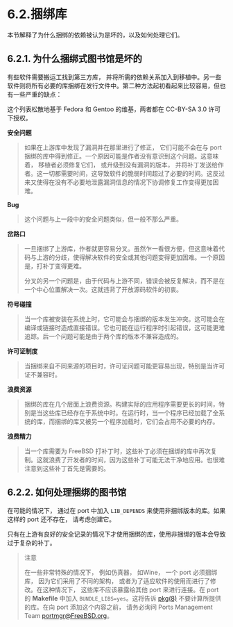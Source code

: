 # 6.2.捆绑库

本节解释了为什么捆绑的依赖被认为是坏的，以及如何处理它们。

## 6.2.1. 为什么捆绑式图书馆是坏的

有些软件需要搬运工找到第三方库， 并将所需的依赖关系加入到移植中。另一些软件则将所有必要的库捆绑在发行文件中。第二种方法起初看起来比较容易，但也有一些严重的缺点：

这个列表松散地基于 Fedora 和 Gentoo 的维基，两者都在 CC-BY-SA 3.0 许可下授权。

**安全问题**

> 如果在上游库中发现了漏洞并在那里进行了修正， 它们可能不会在与 port 捆绑的库中得到修正。一个原因可能是作者没有意识到这个问题。这意味着， 移植者必须修复它们， 或升级到没有漏洞的版本， 并将补丁发送给作者。这一切都需要时间，这导致软件的脆弱时间超过了必要的时间。这反过来又使得在没有不必要地泄露漏洞信息的情况下协调修复工作变得更加困难。

**Bug**

> 这个问题与上一段中的安全问题类似，但一般不那么严重。

**岔路口**

> 一旦捆绑了上游库，作者就更容易分叉。虽然乍一看很方便，但这意味着代码与上游的分歧，使得解决软件的安全或其他问题变得更加困难。一个原因是，打补丁变得更难。
>
> 分叉的另一个问题是，由于代码与上游不同，错误会被反复解决，而不是在一个中心位置解决一次。这就违背了开放源码软件的初衷。

**符号碰撞**

> 当一个库被安装在系统上时，它可能会与捆绑的版本发生冲突。这可能会在编译或链接时造成直接错误。它也可能在运行程序时引起错误，这可能更难追踪。后一个问题可能是由于两个库的版本不兼容造成的。

**许可证制度**

> 当捆绑来自不同来源的项目时，许可证问题可能更容易出现，特别是当许可证不兼容时。

**浪费资源**

> 捆绑的库在几个层面上浪费资源。构建实际的应用程序需要更长的时间，特别是当这些库已经存在于系统中时。在运行时，当一个程序已经加载了全系统的库，而捆绑的库又被另一个程序加载时，它们会占用不必要的内存。

**浪费精力**

> 当一个库需要为 FreeBSD 打补丁时，这些补丁必须在捆绑的库中再次复制。这就浪费了开发者的时间，因为这些补丁可能无法干净地应用。也很难注意到这些补丁首先是需要的。

## 6.2.2. 如何处理捆绑的图书馆

在可能的情况下， 通过在 port 中加入 `LIB_DEPENDS` 来使用非捆绑版本的库。如果这样的 port 还不存在， 请考虑创建它。

只有在上游有良好的安全记录的情况下才使用捆绑的库，使用非捆绑的版本会导致过于复杂的补丁。

> 注意
>
> 在一些非常特殊的情况下， 例如仿真器， 如Wine， 一个 port 必须捆绑库， 因为它们采用了不同的架构， 或者为了适应软件的使用而进行了修改。在这种情况下， 这些库不应该暴露给其他 port 来进行连接。在 port 的 **Makefile** 中加入 `BUNDLE_LIBS=yes`。这将告诉 [pkg(8)](https://man.freebsd.org/cgi/man.cgi?query=pkg&sektion=8&format=html) 不要计算所提供的库。在向 port 添加这个内容之前， 请务必询问 Ports Management Team <portmgr@FreeBSD.org>。

